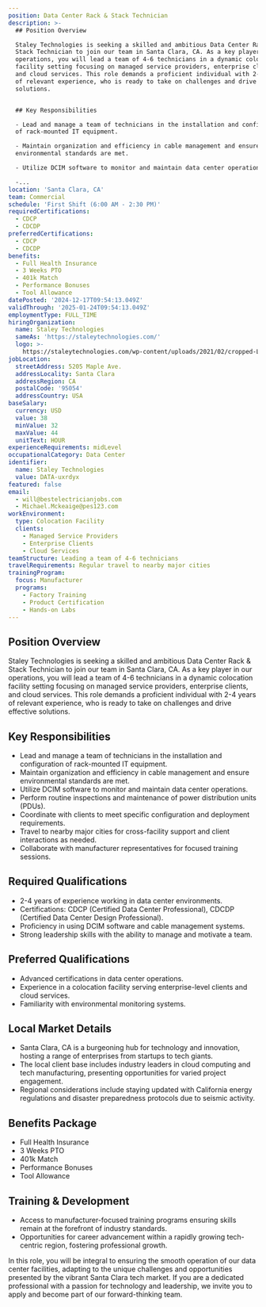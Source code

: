 ```yaml
---
position: Data Center Rack & Stack Technician
description: >-
  ## Position Overview

  Staley Technologies is seeking a skilled and ambitious Data Center Rack &
  Stack Technician to join our team in Santa Clara, CA. As a key player in our
  operations, you will lead a team of 4-6 technicians in a dynamic colocation
  facility setting focusing on managed service providers, enterprise clients,
  and cloud services. This role demands a proficient individual with 2-4 years
  of relevant experience, who is ready to take on challenges and drive effective
  solutions.


  ## Key Responsibilities

  - Lead and manage a team of technicians in the installation and configuration
  of rack-mounted IT equipment.

  - Maintain organization and efficiency in cable management and ensure
  environmental standards are met.

  - Utilize DCIM software to monitor and maintain data center operations.

  -...
location: 'Santa Clara, CA'
team: Commercial
schedule: 'First Shift (6:00 AM - 2:30 PM)'
requiredCertifications:
  - CDCP
  - CDCDP
preferredCertifications:
  - CDCP
  - CDCDP
benefits:
  - Full Health Insurance
  - 3 Weeks PTO
  - 401k Match
  - Performance Bonuses
  - Tool Allowance
datePosted: '2024-12-17T09:54:13.049Z'
validThrough: '2025-01-24T09:54:13.049Z'
employmentType: FULL_TIME
hiringOrganization:
  name: Staley Technologies
  sameAs: 'https://staleytechnologies.com/'
  logo: >-
    https://staleytechnologies.com/wp-content/uploads/2021/02/cropped-Logo_StaleyTechnologies.png
jobLocation:
  streetAddress: 5205 Maple Ave.
  addressLocality: Santa Clara
  addressRegion: CA
  postalCode: '95054'
  addressCountry: USA
baseSalary:
  currency: USD
  value: 38
  minValue: 32
  maxValue: 44
  unitText: HOUR
experienceRequirements: midLevel
occupationalCategory: Data Center
identifier:
  name: Staley Technologies
  value: DATA-uxrdyx
featured: false
email:
  - will@bestelectricianjobs.com
  - Michael.Mckeaige@pes123.com
workEnvironment:
  type: Colocation Facility
  clients:
    - Managed Service Providers
    - Enterprise Clients
    - Cloud Services
teamStructure: Leading a team of 4-6 technicians
travelRequirements: Regular travel to nearby major cities
trainingProgram:
  focus: Manufacturer
  programs:
    - Factory Training
    - Product Certification
    - Hands-on Labs
---
```




## Position Overview
Staley Technologies is seeking a skilled and ambitious Data Center Rack & Stack Technician to join our team in Santa Clara, CA. As a key player in our operations, you will lead a team of 4-6 technicians in a dynamic colocation facility setting focusing on managed service providers, enterprise clients, and cloud services. This role demands a proficient individual with 2-4 years of relevant experience, who is ready to take on challenges and drive effective solutions.

## Key Responsibilities
- Lead and manage a team of technicians in the installation and configuration of rack-mounted IT equipment.
- Maintain organization and efficiency in cable management and ensure environmental standards are met.
- Utilize DCIM software to monitor and maintain data center operations.
- Perform routine inspections and maintenance of power distribution units (PDUs).
- Coordinate with clients to meet specific configuration and deployment requirements.
- Travel to nearby major cities for cross-facility support and client interactions as needed.
- Collaborate with manufacturer representatives for focused training sessions.

## Required Qualifications
- 2-4 years of experience working in data center environments.
- Certifications: CDCP (Certified Data Center Professional), CDCDP (Certified Data Center Design Professional).
- Proficiency in using DCIM software and cable management systems.
- Strong leadership skills with the ability to manage and motivate a team.

## Preferred Qualifications
- Advanced certifications in data center operations.
- Experience in a colocation facility serving enterprise-level clients and cloud services.
- Familiarity with environmental monitoring systems.

## Local Market Details
- Santa Clara, CA is a burgeoning hub for technology and innovation, hosting a range of enterprises from startups to tech giants.
- The local client base includes industry leaders in cloud computing and tech manufacturing, presenting opportunities for varied project engagement.
- Regional considerations include staying updated with California energy regulations and disaster preparedness protocols due to seismic activity.

## Benefits Package
- Full Health Insurance
- 3 Weeks PTO
- 401k Match
- Performance Bonuses
- Tool Allowance

## Training & Development
- Access to manufacturer-focused training programs ensuring skills remain at the forefront of industry standards.
- Opportunities for career advancement within a rapidly growing tech-centric region, fostering professional growth.

In this role, you will be integral to ensuring the smooth operation of our data center facilities, adapting to the unique challenges and opportunities presented by the vibrant Santa Clara tech market. If you are a dedicated professional with a passion for technology and leadership, we invite you to apply and become part of our forward-thinking team.